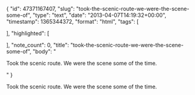 {
  "id": 47371167407,
  "slug": "took-the-scenic-route-we-were-the-scene-some-of",
  "type": "text",
  "date": "2013-04-07T14:19:32+00:00",
  "timestamp": 1365344372,
  "format": "html",
  "tags": [

  ],
  "highlighted": [

  ],
  "note_count": 0,
  "title": "took-the-scenic-route-we-were-the-scene-some-of",
  "body": "<p>Took the scenic route. We were the scene some of the time.</p>"
}

<p>Took the scenic route. We were the scene some of the time.</p>